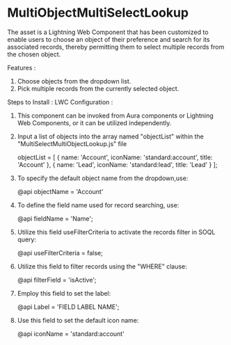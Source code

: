 # MultiObjectMultiSelectLookup
The asset is a Lightning Web Component that has been customized to enable users to choose an object of their preference and search for its associated records, thereby permitting them to select multiple records from the chosen object.

Features : 
1. Choose objects from the dropdown list.
2. Pick multiple records from the currently selected object.


Steps to Install :
LWC Configuration :
1. This component can be invoked from Aura components or Lightning Web Components, or it can be utilized independently.
2. Input a list of objects into the array named "objectList" within the "MultiSelectMultiObjectLookup.js" file

	objectList = [
	  {
	    name: 'Account',
	    iconName: 'standard:account',
	    title: 'Account'
	  },
	  {
	    name: 'Lead',
	    iconName: 'standard:lead',
	    title: 'Lead'
	  }
   ];

4. To specify the default object name from the dropdown,use:

	@api objectName = 'Account'

5. To define the field name used for record searching, use:

	@api fieldName = 'Name';

6. Utilize this field useFilterCriteria to activate the records filter in SOQL query:

	@api useFilterCriteria = false;

7. Utilize this field to filter records using the "WHERE" clause:

	@api filterField = 'isActive';

8. Employ this field to set the label:

	@api Label = 'FIELD LABEL NAME';

9. Use this field to set the default icon name:

	@api iconName = 'standard:account'







